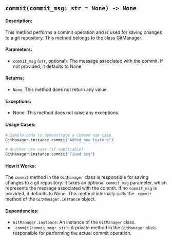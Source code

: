 ## `commit(commit_msg: str = None) -> None`

#### Description:
This method performs a commit operation and is used for saving changes to a git repository. This method belongs to the class GitManager.

#### Parameters:
- `commit_msg` (`str`, optional): The message associated with the commit. If not provided, it defaults to None.

#### Returns:
- `None`: This method does not return any value.

#### Exceptions:
- None: This method does not raise any exceptions.

#### Usage Cases:

```python
# Sample code to demonstrate a common use case
GitManager.instance.commit("Added new feature")

# Another use case (if applicable)
GitManager.instance.commit("Fixed bug")
```

#### How it Works:
The `commit` method in the `GitManager` class is responsible for saving changes to a git repository. It takes an optional `commit_msg` parameter, which represents the message associated with the commit. If no `commit_msg` is provided, it defaults to None. This method internally calls the `_commit` method of the `GitManager.instance` object.

#### Dependencies:
- `GitManager.instance`: An instance of the `GitManager` class.
- `_commit(commit_msg: str)`: A private method in the `GitManager` class responsible for performing the actual commit operation.